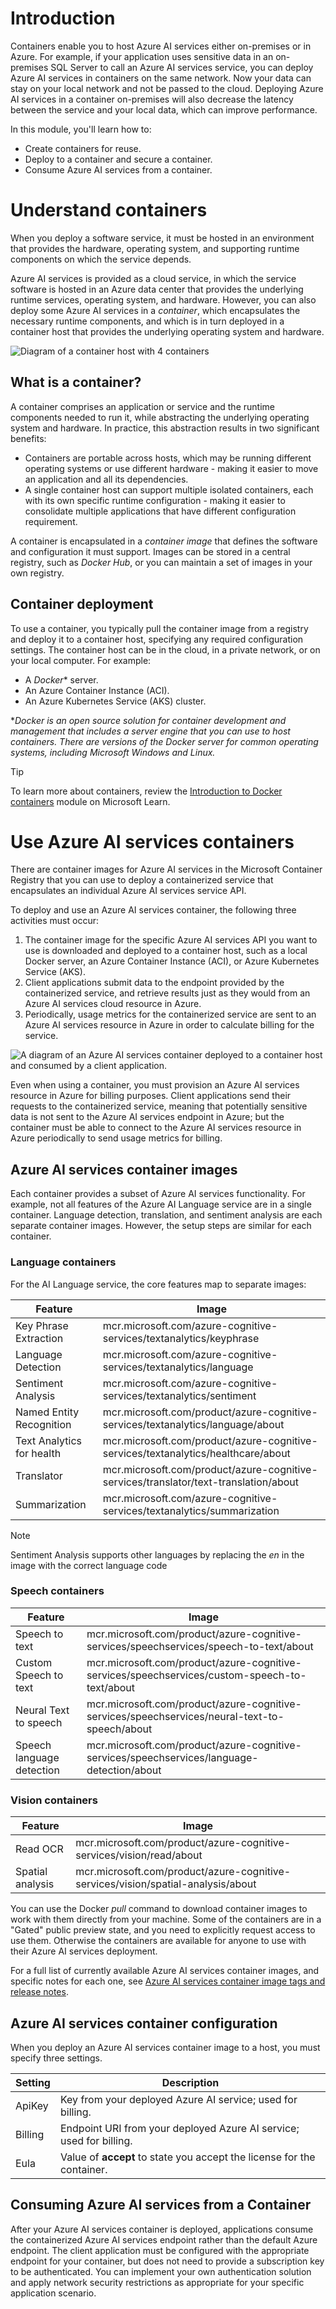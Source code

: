 # Introduction

Containers enable you to host Azure AI services either on-premises or in Azure. For example, if your application uses sensitive data in an on-premises SQL Server to call an Azure AI services service, you can deploy Azure AI services in containers on the same network. Now your data can stay on your local network and not be passed to the cloud. Deploying Azure AI services in a container on-premises will also decrease the latency between the service and your local data, which can improve performance.

In this module, you'll learn how to:

- Create containers for reuse.
- Deploy to a container and secure a container.
- Consume Azure AI services from a container.
# Understand containers

When you deploy a software service, it must be hosted in an environment that provides the hardware, operating system, and supporting runtime components on which the service depends.

Azure AI services is provided as a cloud service, in which the service software is hosted in an Azure data center that provides the underlying runtime services, operating system, and hardware. However, you can also deploy some Azure AI services in a _container_, which encapsulates the necessary runtime components, and which is in turn deployed in a container host that provides the underlying operating system and hardware.

![Diagram of a container host with 4 containers](https://learn.microsoft.com/en-gb/training/wwl-data-ai/investigate-container-for-use-with-ai-services/media/containers.png)

## What is a container?

A container comprises an application or service and the runtime components needed to run it, while abstracting the underlying operating system and hardware. In practice, this abstraction results in two significant benefits:

- Containers are portable across hosts, which may be running different operating systems or use different hardware - making it easier to move an application and all its dependencies.
- A single container host can support multiple isolated containers, each with its own specific runtime configuration - making it easier to consolidate multiple applications that have different configuration requirement.

A container is encapsulated in a _container image_ that defines the software and configuration it must support. Images can be stored in a central registry, such as _Docker Hub_, or you can maintain a set of images in your own registry.

## Container deployment

To use a container, you typically pull the container image from a registry and deploy it to a container host, specifying any required configuration settings. The container host can be in the cloud, in a private network, or on your local computer. For example:

- A _Docker_* server.
- An Azure Container Instance (ACI).
- An Azure Kubernetes Service (AKS) cluster.

*_Docker is an open source solution for container development and management that includes a server engine that you can use to host containers. There are versions of the Docker server for common operating systems, including Microsoft Windows and Linux._

Tip

To learn more about containers, review the [Introduction to Docker containers](https://learn.microsoft.com/en-us/training/modules/intro-to-docker-containers/) module on Microsoft Learn.

# Use Azure AI services containers

There are container images for Azure AI services in the Microsoft Container Registry that you can use to deploy a containerized service that encapsulates an individual Azure AI services service API.

To deploy and use an Azure AI services container, the following three activities must occur:

1. The container image for the specific Azure AI services API you want to use is downloaded and deployed to a container host, such as a local Docker server, an Azure Container Instance (ACI), or Azure Kubernetes Service (AKS).
2. Client applications submit data to the endpoint provided by the containerized service, and retrieve results just as they would from an Azure AI services cloud resource in Azure.
3. Periodically, usage metrics for the containerized service are sent to an Azure AI services resource in Azure in order to calculate billing for the service.

![A diagram of an Azure AI services container deployed to a container host and consumed by a client application.](https://learn.microsoft.com/en-gb/training/wwl-data-ai/investigate-container-for-use-with-ai-services/media/ai-services-container.png)

Even when using a container, you must provision an Azure AI services resource in Azure for billing purposes. Client applications send their requests to the containerized service, meaning that potentially sensitive data is not sent to the Azure AI services endpoint in Azure; but the container must be able to connect to the Azure AI services resource in Azure periodically to send usage metrics for billing.

## Azure AI services container images

Each container provides a subset of Azure AI services functionality. For example, not all features of the Azure AI Language service are in a single container. Language detection, translation, and sentiment analysis are each separate container images. However, the setup steps are similar for each container.

### Language containers

For the AI Language service, the core features map to separate images:

|Feature|Image|
|---|---|
|Key Phrase Extraction|mcr.microsoft.com/azure-cognitive-services/textanalytics/keyphrase|
|Language Detection|mcr.microsoft.com/azure-cognitive-services/textanalytics/language|
|Sentiment Analysis|mcr.microsoft.com/azure-cognitive-services/textanalytics/sentiment|
|Named Entity Recognition|mcr.microsoft.com/product/azure-cognitive-services/textanalytics/language/about|
|Text Analytics for health|mcr.microsoft.com/product/azure-cognitive-services/textanalytics/healthcare/about|
|Translator|mcr.microsoft.com/product/azure-cognitive-services/translator/text-translation/about|
|Summarization|mcr.microsoft.com/azure-cognitive-services/textanalytics/summarization|

Note

Sentiment Analysis supports other languages by replacing the _en_ in the image with the correct language code

### Speech containers

|Feature|Image|
|---|---|
|Speech to text|mcr.microsoft.com/product/azure-cognitive-services/speechservices/speech-to-text/about|
|Custom Speech to text|mcr.microsoft.com/product/azure-cognitive-services/speechservices/custom-speech-to-text/about|
|Neural Text to speech|mcr.microsoft.com/product/azure-cognitive-services/speechservices/neural-text-to-speech/about|
|Speech language detection|mcr.microsoft.com/product/azure-cognitive-services/speechservices/language-detection/about|

### Vision containers

|Feature|Image|
|---|---|
|Read OCR|mcr.microsoft.com/product/azure-cognitive-services/vision/read/about|
|Spatial analysis|mcr.microsoft.com/product/azure-cognitive-services/vision/spatial-analysis/about|

You can use the Docker _pull_ command to download container images to work with them directly from your machine. Some of the containers are in a "Gated" public preview state, and you need to explicitly request access to use them. Otherwise the containers are available for anyone to use with their Azure AI services deployment.

For a full list of currently available Azure AI services container images, and specific notes for each one, see [Azure AI services container image tags and release notes](https://learn.microsoft.com/en-us/azure/ai-services/cognitive-services-container-support#containers-in-azure-ai-services).

## Azure AI services container configuration

When you deploy an Azure AI services container image to a host, you must specify three settings.

|Setting|Description|
|---|---|
|ApiKey|Key from your deployed Azure AI service; used for billing.|
|Billing|Endpoint URI from your deployed Azure AI service; used for billing.|
|Eula|Value of **accept** to state you accept the license for the container.|

## Consuming Azure AI services from a Container

After your Azure AI services container is deployed, applications consume the containerized Azure AI services endpoint rather than the default Azure endpoint. The client application must be configured with the appropriate endpoint for your container, but does not need to provide a subscription key to be authenticated. You can implement your own authentication solution and apply network security restrictions as appropriate for your specific application scenario.